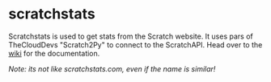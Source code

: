 # scratchstats
Scratchstats is used to get stats from the Scratch website. It uses pars of TheCloudDevs "Scratch2Py" to connect to the ScratchAPI.
Head over to the [wiki]("https://github.com/FuchsCrafter/scratchstats/wiki") for the documentation.

_Note: its not like scratchstats.com, even if the name is similar!_